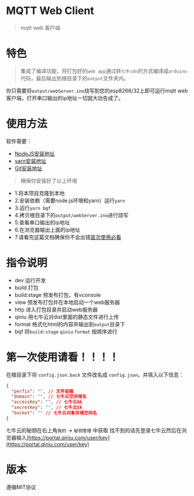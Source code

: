 # MQTT Web Client

> mqtt web 客户端

# 特色

> 集成了编译功能，将打包好的`web app`通过转`七牛cdn`的方式编译成`arduino`代码，最后输出到根目录下的`output`文件夹内。

你只需要将`output/webServer.ino`烧写到您的esp8266/32上即可运行mqtt web客户端，打开串口输出的ip地址一切就大功告成了。

# 使用方法

软件需要：

- [NodeJS安装地址](https://nodejs.org/zh-cn/)
- [yarn安装地址](https://yarn.bootcss.com/)
- [Git安装地址](https://git-scm.com/)

> 确保你安装好了以上环境

- 1.将本项目克隆到本地
- 2.安装依赖（需要node.js环境和yarn）运行`yarn`
- 3.运行`yarn bqf`
- 4.拷贝根目录下的`output/webServer.ino`进行烧写
- 5.查看串口输出的ip地址
- 6.在浏览器输出上面的ip地址
- 7.请看完这篇文档确保你不会出错[首次使用必看](#第一次使用请看！！！！)

# 指令说明
- dev 运行开发
- build 打包
- build:stage 预发布打包，有vconsole
- view 预发布打包并在本地启动一个web服务器
- http 进入打包目录并启动web服务器
- qiniu 用七牛云对dist里面的静态文件进行上传
- format 格式化html的内容并输出到`output`目录下
- bqf 将`build:stage` `qiniu` `format` 按顺序进行

# 第一次使用请看！！！！

在根目录下将 `config.json.back` 文件改名成 `config.json`，并填入以下信息：

```json
{
  "perfix": "", // 文件前缀
  "domain": "", // 七牛云空间域名
  "accessKey": "", // 七牛云Ak
  "secretKey": "", // 七牛云Sk
  "bucket": "" // 七牛云对象存储空间名
}
```

七牛云的秘钥在右上角`我的` -> `秘钥管理` 中获取
找不到的话先登录七牛云然后在浏览器输入[https://portal.qiniu.com/user/key](https://portal.qiniu.com/user/key)

# 版本

遵循MIT协议